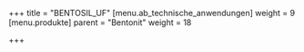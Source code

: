 +++
title = "BENTOSIL_UF"
[menu.ab_technische_anwendungen]
weight = 9
[menu.produkte]
parent = "Bentonit"
weight = 18

+++
